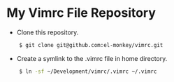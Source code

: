 # My Vimrc File Repository

- Clone this repository.

```bash
    $ git clone git@github.com:el-monkey/vimrc.git
```

- Create a symlink to the .vimrc file in home directory.

```bash
    $ ln -sf ~/Development/vimrc/.vimrc ~/.vimrc
```
